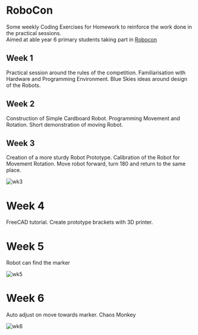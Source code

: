# RoboCon

Some weekly Coding Exercises for Homework to reinforce the work done in the practical sessions. 	
Aimed at able year 6 primary students taking part in [Robocon](https://hr-robocon.org/)

## Week 1

Practical session around the rules of the competition. 
Familiarisation with Hardware and Programming Environment.
Blue Skies ideas around design of the Robots.

## Week 2

Construction of Simple Cardboard Robot.
Programming Movement and Rotation.
Short demonstration of moving Robot.

## Week 3

Creation of a more sturdy Robot Prototype.
Calibration of the Robot for Movement Rotation.
Move robot forward, turn 180 and return to the same place.

![wk3](week3_180.gif)

# Week 4

FreeCAD tutorial.
Create prototype brackets with 3D printer.

# Week 5

Robot can find the marker

![wk5](week5_find.gif)

# Week 6

Auto adjust on move towards marker.
Chaos Monkey

![wk6](week6_monkey.gif)